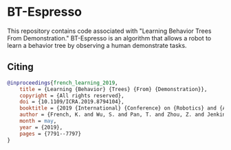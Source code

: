 # BT-Espresso
This repository contains code associated with "Learning Behavior Trees From Demonstration."
BT-Espresso is an algorithm that allows a robot to learn a behavior tree by observing a human demonstrate tasks.

## Citing
```bibtex
@inproceedings{french_learning_2019,
	title = {Learning {Behavior} {Trees} {From} {Demonstration}},
	copyright = {All rights reserved},
	doi = {10.1109/ICRA.2019.8794104},
	booktitle = {2019 {International} {Conference} on {Robotics} and {Automation} ({ICRA})},
	author = {French, K. and Wu, S. and Pan, T. and Zhou, Z. and Jenkins, O. C.},
	month = may,
	year = {2019},
	pages = {7791--7797}
}
```

